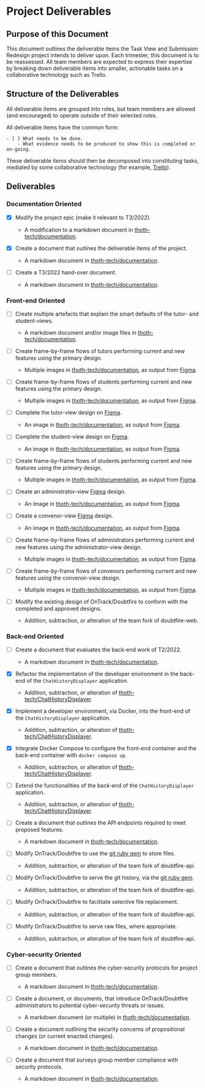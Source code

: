 # Project Deliverables

## Purpose of this Document

This document outlines the deliverable items the Task View and Submission Redesign project intends
to deliver upon. Each trimester, this document is to be reassessed. All team members are expected to
express their expertise by breaking down deliverable items into smaller, actionable tasks on a
collaborative technology such as Trello.

## Structure of the Deliverables

All deliverable items are grouped into roles, but team members are allowed (and encouraged) to
operate outside of their selected roles.

All deliverable items have the common form:

```
- [ ] What needs to be done.
    - What evidence needs to be produced to show this is completed or on-going.
```

These deliverable items should then be decomposed into constituting tasks, mediated by some
collaborative technology (for example, [Trello](https://trello.com/)).

## Deliverables

### Documentation Oriented

- [x] Modify the project epic (make it relevant to T3/2022).

  - A modification to a markdown document in
    [thoth-tech/documentation](https://github.com/thoth-tech/documentation/).

- [x] Create a document that outlines the deliverable items of the project.
  - A markdown document in [thoth-tech/documentation](https://github.com/thoth-tech/documentation/).

- [ ] Create a T3/2022 hand-over document.
  - A markdown document in [thoth-tech/documentation](https://github.com/thoth-tech/documentation/).

### Front-end Oriented

- [ ] Create multiple artefacts that explain the smart defaults of the tutor- and student-views.

  - A markdown document and/or image files in
    [thoth-tech/documentation](https://github.com/thoth-tech/documentation/).

- [ ] Create frame-by-frame flows of tutors performing current and new features using the primary
      design.

  - Multiple images in [thoth-tech/documentation](https://github.com/thoth-tech/documentation/), as
    output from [Figma](https://www.figma.com/).

- [ ] Create frame-by-frame flows of students performing current and new features using the primary
      design.

  - Multiple images in [thoth-tech/documentation](https://github.com/thoth-tech/documentation/), as
    output from [Figma](https://www.figma.com/).

- [ ] Complete the tutor-view design on [Figma](https://www.figma.com/).

  - An image in [thoth-tech/documentation](https://github.com/thoth-tech/documentation/), as output
    from [Figma](https://www.figma.com/).

- [ ] Complete the student-view design on [Figma](https://www.figma.com/).
  - An image in [thoth-tech/documentation](https://github.com/thoth-tech/documentation/), as output
    from [Figma](https://www.figma.com/).

- [ ] Create frame-by-frame flows of students performing current and new features using the primary
      design.

  - Multiple images in [thoth-tech/documentation](https://github.com/thoth-tech/documentation/), as
    output from [Figma](https://www.figma.com/).

- [ ] Create an administrator-view [Figma](https://www.figma.com/) design.

  - An image in [thoth-tech/documentation](https://github.com/thoth-tech/documentation/), as output
    from [Figma](https://www.figma.com/).

- [ ] Create a convenor-view [Figma](https://www.figma.com/) design.

  - An image in [thoth-tech/documentation](https://github.com/thoth-tech/documentation/), as output
    from [Figma](https://www.figma.com/).

- [ ] Create frame-by-frame flows of administrators performing current and new features using the
      administrator-view design.

  - Multiple images in [thoth-tech/documentation](https://github.com/thoth-tech/documentation/), as
    output from [Figma](https://www.figma.com/).

- [ ] Create frame-by-frame flows of convenors performing current and new features using the
      convenor-view design.

  - Multiple images in [thoth-tech/documentation](https://github.com/thoth-tech/documentation/), as
    output from [Figma](https://www.figma.com/).

- [ ] Modify the existing design of OnTrack/Doubtfire to conform with the completed and approved
      designs.
  - Addition, subtraction, or alteration of the team fork of doubtfire-web.

### Back-end Oriented

- [ ] Create a document that evaluates the back-end work of T2/2022.

  - A markdown document in [thoth-tech/documentation](https://github.com/thoth-tech/documentation/).

- [x] Refactor the implementation of the developer environment in the back-end of the
      `ChatHistoryDisplayer` application.

  - Addition, subtraction, or alteration of
    [thoth-tech/ChatHistoryDisplayer](https://github.com/thoth-tech/ChatHistoryDisplayer/).

- [x] Implement a developer environment, via Docker, into the front-end of the
      `ChatHistoryDisplayer` application.

  - Addition, subtraction, or alteration of
    [thoth-tech/ChatHistoryDisplayer](https://github.com/thoth-tech/ChatHistoryDisplayer/).

- [x] Integrate Docker Compose to configure the front-end container and the back-end container with
      `docker compose up`.

  - Addition, subtraction, or alteration of
    [thoth-tech/ChatHistoryDisplayer](https://github.com/thoth-tech/ChatHistoryDisplayer/).

- [ ] Extend the functionalities of the back-end of the `ChatHistoryDisplayer` application.
  - Addition, subtraction, or alteration of
    [thoth-tech/ChatHistoryDisplayer](https://github.com/thoth-tech/ChatHistoryDisplayer/).

- [ ] Create a document that outlines the API endpoints required to meet proposed features.

  - A markdown document in [thoth-tech/documentation](https://github.com/thoth-tech/documentation/).

- [ ] Modify OnTrack/Doubtfire to use the [git ruby gem](https://github.com/ruby-git/ruby-git) to
      store files.

  - Addition, subtraction, or alteration of the team fork of doubtfire-api.

- [ ] Modify OnTrack/Doubtfire to serve the git history, via the
      [git ruby gem](https://github.com/ruby-git/ruby-git).

  - Addition, subtraction, or alteration of the team fork of doubtfire-api.

- [ ] Modify OnTrack/Doubtfire to facilitate selective file replacement.

  - Addition, subtraction, or alteration of the team fork of doubtfire-api.

- [ ] Modify OnTrack/Doubtfire to serve raw files, where appropriate.
  - Addition, subtraction, or alteration of the team fork of doubtfire-api.

### Cyber-security Oriented

- [ ] Create a document that outlines the cyber-security protocols for project group members.

  - A markdown document in [thoth-tech/documentation](https://github.com/thoth-tech/documentation/).

- [ ] Create a document, or documents, that introduce OnTrack/Doubtfire administrators to potential
      cyber-security threats or issues.
  - A markdown document (or multiple) in
    [thoth-tech/documentation](https://github.com/thoth-tech/documentation/).

- [ ] Create a document outlining the security concerns of propositional changes (or current enacted
      changes).

  - A markdown document in [thoth-tech/documentation](https://github.com/thoth-tech/documentation/).

- [ ] Create a document that surveys group member compliance with security protocols.

  - A markdown document in [thoth-tech/documentation](https://github.com/thoth-tech/documentation/).
